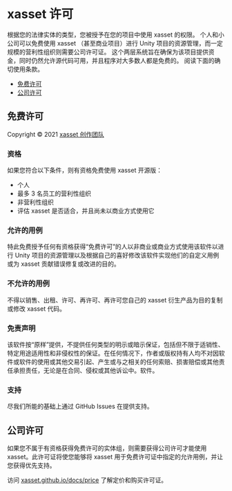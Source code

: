 # xasset 许可

根据您的法律实体的类型，您被授予在您的项目中使用 xasset 的权限。 个人和小公司可以免费使用 xasset （甚至商业项目）进行 Unity 项目的资源管理，而一定规模的营利性组织则需要公司许可证。 这个两层系统旨在确保为该项目提供资金，同时仍然允许源代码可用，并且程序对大多数人都是免费的。 阅读下面的确切使用条款。

- [免费许可](#免费许可)
- [公司许可](#公司许可)

## 免费许可

Copyright © 2021 [xasset 创作团队](https://github.com/xasset)

### 资格

如果您符合以下条件，则有资格免费使用 xasset 开源版：

- 个人
- 最多 3 名员工的营利性组织
- 非营利性组织
- 评估 xasset 是否适合，并且尚未以商业方式使用它

### 允许的用例

特此免费授予任何有资格获得“免费许可”的人以非商业或商业方式使用该软件以进行 Unity 项目的资源管理以及根据自己的喜好修改该软件实现他们的自定义用例或为 xasset 贡献错误修复或改进的目的。

### 不允许的用例

不得以销售、出租、许可、再许可、再许可您自己的 xasset 衍生产品为目的复制或修改 xasset 代码。

### 免责声明

该软件按“原样”提供，不提供任何类型的明示或暗示保证，包括但不限于适销性、特定用途适用性和非侵权性的保证。在任何情况下，作者或版权持有人均不对因软件或软件的使用或其他交易引起、产生或与之相关的任何索赔、损害赔偿或其他责任承担责任，无论是在合同、侵权或其他诉讼中。软件。

### 支持

尽我们所能的基础上通过 GitHub Issues 在提供支持。

## 公司许可

如果您不属于有资格获得免费许可的实体组，则需要获得公司许可才能使用 xasset。此许可证将使您能够将 xasset 用于免费许可证中指定的允许用例，并让您获得优先支持。

访问 [xasset.github.io/docs/price](https://xasset.github.io/docs/price) 了解定价和购买许可证。